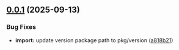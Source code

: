## [0.0.1](https://github.com/juli3nk/mybar-barista/compare/v0.0.0...v0.0.1) (2025-09-13)


### Bug Fixes

* **import:** update version package path to pkg/version ([a818b21](https://github.com/juli3nk/mybar-barista/commit/a818b21b839d5ac7efe0efd81aaadf85fc4a578f))
